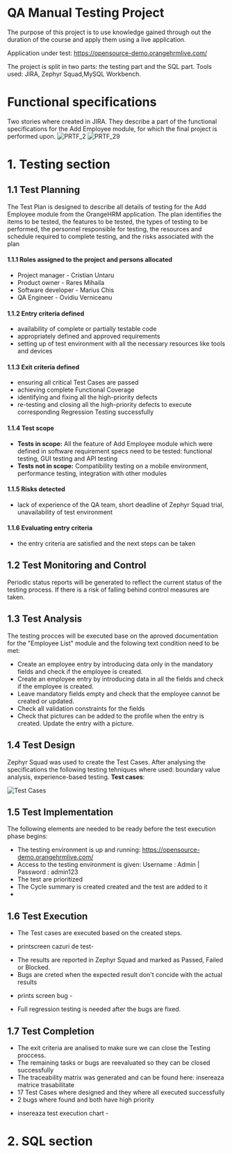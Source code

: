 # QA Manual Testing Project
The purpose of this project is to use knowledge gained through out the duration of the course and apply them using a live application.

Application under test: https://opensource-demo.orangehrmlive.com/

The project is split in two parts: the testing part and the SQL part.
Tools used: JIRA, Zephyr Squad,MySQL Workbench.


# Functional specifications

Two stories where created in JIRA. They describe a part of the functional specifications for the Add Employee module, for which the final project is performed upon.
![PRTF_2](https://user-images.githubusercontent.com/112967142/221494215-bf8860ef-93f1-419f-b57b-8476588eae25.png)
![PRTF_29](https://user-images.githubusercontent.com/112967142/221494228-da601e16-9a69-424d-b219-777807a41262.png)




# 1. Testing section
## 1.1 Test Planning
The Test Plan is designed to describe all details of testing for the Add Employee module from the OrangeHRM application. 
The plan identifies the items to be tested, the features to be tested, the types of testing to be performed, the personnel responsible for testing, the resources and schedule required to complete testing, and the risks associated with the plan

#### 1.1.1 Roles assigned to the project and persons allocated
* Project manager - Cristian Untaru
* Product owner - Rares Mihaila
* Software developer - Marius Chis
* QA Engineer - Ovidiu Verniceanu

#### 1.1.2 Entry criteria defined
* availability of complete or partially testable code
* appropriately defined and approved requirements
* setting up of test environment with all the necessary resources like tools and devices

#### 1.1.3 Exit criteria defined
* ensuring all critical Test Cases are passed
* achieving complete Functional Coverage
* identifying and fixing all the high-priority defects
* re-testing and closing all the high-priority defects to execute corresponding Regression Testing successfully

#### 1.1.4 Test scope
* __Tests in scope:__ All the feature of Add Employee module which were defined in software requirement specs need to be tested: functional testing, GUI testing and API testing 
* __Tests not in scope:__ Compatibility testing on a mobile environment, performance testing, integration with other modules

#### 1.1.5 Risks detected
* lack of experience of the QA team, short deadline of Zephyr Squad trial, unavailability of test environment

#### 1.1.6 Evaluating entry criteria
* the entry criteria are satisfied and the next steps can be taken

## 1.2 Test Monitoring and Control
Periodic status reports will be generated to reflect the current status of the testing process. If there is a risk of falling behind control measures are taken.

## 1.3 Test Analysis
The testing procces will be executed base on the aproved documentation for the "Employee List" module and the folowing text condition need to be met:
* Create an employee entry by introducing data only in the mandatory fields and check if the employee is created.
* Create an employee entry by introducing data in all the fields and check if the employee is created.
* Leave mandatory fields empty and check that the employee cannot be created or updated.
* Check all validation constraints for the fields
* Check that pictures can be added to the profile when the entry is created. Update the entry with a picture.

## 1.4 Test Design
Zephyr Squad was used to create the Test Cases. After analysing the specifications the following testing tehniques where used: boundary value analysis, experience-based testing.
__Test cases__:

![Test Cases](https://user-images.githubusercontent.com/112967142/221499659-4f5ee4f5-1c12-498c-b546-02e399ace9e9.png)



## 1.5 Test Implementation
The following elements are needed to be ready before the test execution phase begins:
* The testing environment is up and running: https://opensource-demo.orangehrmlive.com/
* Access to the testing environment is given: Username : Admin | Password : admin123
* The test are prioritized
* The Cycle summary is created created and the test are added to it
* 
## 1.6 Test Execution
* The Test cases are executed based on the created steps.
- printscreen cazuri de test- 
* The results are reported in Zephyr Squad and marked as Passed, Failed or Blocked.
* Bugs are creted when the expected result don't concide with the actual results
- prints screen bug -
* Full regression testing is needed after the bugs are fixed.

## 1.7 Test Completion
* The exit criteria are analised to make sure we can close the Testing proccess.
* The remaining tasks or bugs are reevaluated so they can be closed successfully
* The traceability matrix was generated and can be found here: insereaza matrice trasabilitate
* 17 Test Cases where designed and they where all executed successfully
* 2 bugs where found and both have high priority
-  insereaza test execution chart - 

# 2. SQL section









